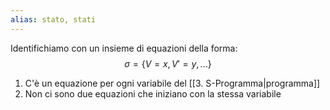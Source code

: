 ```yaml
---
alias: stato, stati
---
```

Identifichiamo con un insieme di equazioni della forma: 
$$\sigma= \{V=x,V'=y,...\}$$
1) C'è un equazione per ogni variabile del [[3. S-Programma|programma]]
2) Non ci sono due equazioni che iniziano con la stessa variabile
